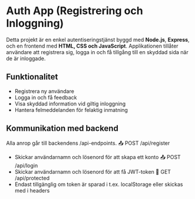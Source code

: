 # Auth App (Registrering och Inloggning)

Detta projekt är en enkel autentiseringstjänst byggd med **Node.js**, **Express**, och en frontend med **HTML, CSS och JavaScript**. Applikationen tillåter användare att registrera sig, logga in och få tillgång till en skyddad sida när de är inloggade.

##  Funktionalitet
- Registrera ny användare
- Logga in och få feedback
- Visa skyddad information vid giltig inloggning
- Hantera felmeddelanden för felaktig inmatning

## Kommunikation med backend
Alla anrop går till backendens /api-endpoints.
📤 POST /api/register
- Skickar användarnamn och lösenord för att skapa ett konto
📤 POST /api/login
- Skickar användarnamn och lösenord för att få JWT-token
🔐 GET /api/protected
- Endast tillgänglig om token är sparad i t.ex. localStorage eller skickas med i headers

